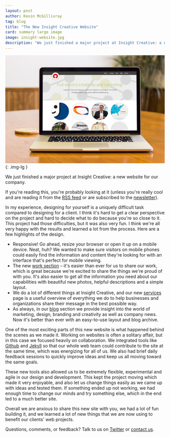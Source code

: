 ```yaml
---
layout: post
author: Kevin McGillivray
tag: blog
title: "The New Insight Creative Website"
card: summary large image
image: insight-website.jpg
description: "We just finished a major project at Insight Creative: a new website for our company."
---
```


![Insight Creative Website](/img/insight-website.jpg){: .img-lg }

We just finished a major project at Insight Creative: a new website for our company.

If you're reading this, you're probably looking at it (unless you're really cool and are reading it from the [RSS feed](/feed.xml) or are subscribed to the [newsletter](http://visitor.r20.constantcontact.com/manage/optin/ea?v=001nxNUBQroFr26-H-ECAwD8pmvSYh8P1LCZNXEOEwN0onqjNisPk-uCnU-ZXGKJe2QHb8cUJGLi2E%3D)).

In my experience, designing for yourself is a uniquely difficult task compared to designing for a client. I think it's hard to get a clear perspective on the project and hard to decide what to do because you're so close to it. This project had those difficulties, but it was also very fun. I think we're all very happy with the results and learned a lot from the process. Here are a few highlights of the design.

* Responsive! Go ahead, resize your browser or open it up on a mobile device. Neat, huh? We wanted to make sure visitors on mobile phones could easily find the information and content they're looking for with an interface that's perfect for mobile viewing.
* The new [work section](/work) – it's easier than ever for us to share our work, which is great because we're excited to share the things we're proud of with you. It's also easier to get all the information you need about our capabilities with beautiful new photos, helpful descriptions and a simple layout.
* We do a lot of different things at Insight Creative, and our new [services](/services) page is a useful overview of everything we do to help businesses and organizations share their message in the best possible way.
* As always, in our [blog](/blog) section we provide insight into the world of marketing, design, branding and creativity as well as company news. Now it's better than ever with an easy-to-use layout and blog archive.

One of the most exciting parts of this new website is what happened behind the scenes as we made it. Working on websites is often a solitary affair, but in this case we focused heavily on collaboration. We integrated tools like [Github](http://github.com) and [Jekyll](http://jekyllrb.com) so that our whole web team could contribute to the site at the same time, which was energizing for all of us. We also had brief daily feedback sessions to quickly improve ideas and keep us all moving toward the same goals.

These new tools also allowed us to be extremely flexible, experimental and agile in our design and development. This kept the project moving which made it very enjoyable, and also let us change things easily as we came up with ideas and tested them. If something ended up not working, we had enough time to change our minds and try something else, which in the end led to a much better site.

Overall we are anxious to share this new site with you, we had a lot of fun building it, and we learned a lot of new things that we are now using to benefit our clients' web projects.

Questions, comments, or feedback? Talk to us on [Twitter](http://twitter.com/insightwi) or [contact us](/contact).
